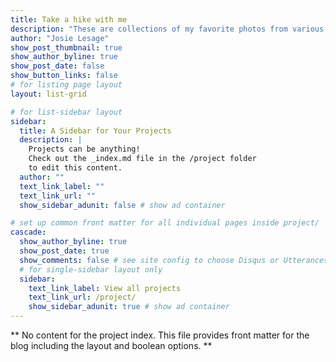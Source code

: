```yaml
---
title: Take a hike with me
description: "These are collections of my favorite photos from various hikes, trips, and journeys that I've gotten to experience!"
author: "Josie Lesage"
show_post_thumbnail: true
show_author_byline: true
show_post_date: false
show_button_links: false
# for listing page layout
layout: list-grid

# for list-sidebar layout
sidebar: 
  title: A Sidebar for Your Projects
  description: |
    Projects can be anything!
    Check out the _index.md file in the /project folder 
    to edit this content.
  author: ""
  text_link_label: ""
  text_link_url: ""
  show_sidebar_adunit: false # show ad container

# set up common front matter for all individual pages inside project/
cascade:    
  show_author_byline: true
  show_post_date: true
  show_comments: false # see site config to choose Disqus or Utterances
  # for single-sidebar layout only
  sidebar:
    text_link_label: View all projects
    text_link_url: /project/
    show_sidebar_adunit: true # show ad container
---
```


\*\* No content for the project index. This file provides front matter
for the blog including the layout and boolean options. \*\*
